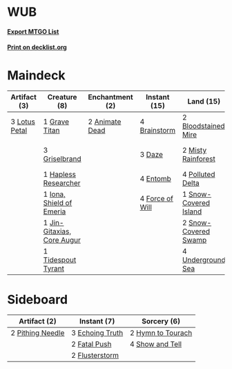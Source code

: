 # WUB

#### [Export MTGO List](../collection/WUB/WUB.txt)
#### [Print on decklist.org](http://decklist.org/?deckmain=2%09Animate%20Dead%0A2%09Bloodstained%20Mire%0A4%09Brainstorm%0A4%09Careful%20Study%0A3%09Collective%20Brutality%0A3%09Daze%0A4%09Entomb%0A4%09Exhume%0A4%09Force%20of%20Will%0A1%09Grave%20Titan%0A3%09Griselbrand%0A1%09Hapless%20Researcher%0A1%09Iona,%20Shield%20of%20Emeria%0A1%09Jin-Gitaxias,%20Core%20Augur%0A3%09Lotus%20Petal%0A2%09Misty%20Rainforest%0A4%09Polluted%20Delta%0A2%09Ponder%0A4%09Reanimate%0A1%09Snow-Covered%20Island%0A2%09Snow-Covered%20Swamp%0A1%09Tidespout%20Tyrant%0A4%09Underground%20Sea&deckside=3%09Echoing%20Truth%0A2%09Fatal%20Push%0A2%09Flusterstorm%0A2%09Hymn%20to%20Tourach%0A2%09Pithing%20Needle%0A4%09Show%20and%20Tell)
# Maindeck

|                                      Artifact (3)                                      |                                            Creature (8)                                             |                                   Enchantment (2)                                    |                                      Instant (15)                                      |                                           Land (15)                                            |                                          Sorcery (17)                                           |
|----------------------------------------------------------------------------------------|-----------------------------------------------------------------------------------------------------|--------------------------------------------------------------------------------------|----------------------------------------------------------------------------------------|------------------------------------------------------------------------------------------------|-------------------------------------------------------------------------------------------------|
|3 [Lotus Petal](http://gatherer.wizards.com/Pages/Card/Details.aspx?multiverseid=420602)|1 [Grave Titan](http://gatherer.wizards.com/Pages/Card/Details.aspx?multiverseid=389540)             |2 [Animate Dead](http://gatherer.wizards.com/Pages/Card/Details.aspx?multiverseid=645)|4 [Brainstorm](http://gatherer.wizards.com/Pages/Card/Details.aspx?multiverseid=3897)   |2 [Bloodstained Mire](http://gatherer.wizards.com/Pages/Card/Details.aspx?multiverseid=405094)  |4 [Careful Study](http://gatherer.wizards.com/Pages/Card/Details.aspx?multiverseid=29727)        |
|                                                                                        |3 [Griselbrand](http://gatherer.wizards.com/Pages/Card/Details.aspx?multiverseid=239995)             |                                                                                      |3 [Daze](http://gatherer.wizards.com/Pages/Card/Details.aspx?multiverseid=189255)       |2 [Misty Rainforest](http://gatherer.wizards.com/Pages/Card/Details.aspx?multiverseid=405102)   |3 [Collective Brutality](http://gatherer.wizards.com/Pages/Card/Details.aspx?multiverseid=414380)|
|                                                                                        |1 [Hapless Researcher](http://gatherer.wizards.com/Pages/Card/Details.aspx?multiverseid=36115)       |                                                                                      |4 [Entomb](http://gatherer.wizards.com/Pages/Card/Details.aspx?multiverseid=413629)     |4 [Polluted Delta](http://gatherer.wizards.com/Pages/Card/Details.aspx?multiverseid=405104)     |4 [Exhume](http://gatherer.wizards.com/Pages/Card/Details.aspx?multiverseid=21153)               |
|                                                                                        |1 [Iona, Shield of Emeria](http://gatherer.wizards.com/Pages/Card/Details.aspx?multiverseid=397800)  |                                                                                      |4 [Force of Will](http://gatherer.wizards.com/Pages/Card/Details.aspx?multiverseid=3107)|1 [Snow-Covered Island](http://gatherer.wizards.com/Pages/Card/Details.aspx?multiverseid=121130)|2 [Ponder](http://gatherer.wizards.com/Pages/Card/Details.aspx?multiverseid=451051)              |
|                                                                                        |1 [Jin-Gitaxias, Core Augur](http://gatherer.wizards.com/Pages/Card/Details.aspx?multiverseid=438628)|                                                                                      |                                                                                        |2 [Snow-Covered Swamp](http://gatherer.wizards.com/Pages/Card/Details.aspx?multiverseid=121256) |4 [Reanimate](http://gatherer.wizards.com/Pages/Card/Details.aspx?multiverseid=220576)           |
|                                                                                        |1 [Tidespout Tyrant](http://gatherer.wizards.com/Pages/Card/Details.aspx?multiverseid=446102)        |                                                                                      |                                                                                        |4 [Underground Sea](http://gatherer.wizards.com/Pages/Card/Details.aspx?multiverseid=886)       |                                                                                                 |


# Sideboard

|                                       Artifact (2)                                        |                                       Instant (7)                                        |                                        Sorcery (6)                                         |
|-------------------------------------------------------------------------------------------|------------------------------------------------------------------------------------------|--------------------------------------------------------------------------------------------|
|2 [Pithing Needle](http://gatherer.wizards.com/Pages/Card/Details.aspx?multiverseid=129526)|3 [Echoing Truth](http://gatherer.wizards.com/Pages/Card/Details.aspx?multiverseid=405212)|2 [Hymn to Tourach](http://gatherer.wizards.com/Pages/Card/Details.aspx?multiverseid=413634)|
|                                                                                           |2 [Fatal Push](http://gatherer.wizards.com/Pages/Card/Details.aspx?multiverseid=423724)   |4 [Show and Tell](http://gatherer.wizards.com/Pages/Card/Details.aspx?multiverseid=416878)  |
|                                                                                           |2 [Flusterstorm](http://gatherer.wizards.com/Pages/Card/Details.aspx?multiverseid=228255) |                                                                                            |


